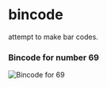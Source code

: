 # bincode
attempt to make bar codes.


### Bincode for number 69
![Bincode for 69 ](https://github.com/tusharhero/bincode/raw/main/69.png)
